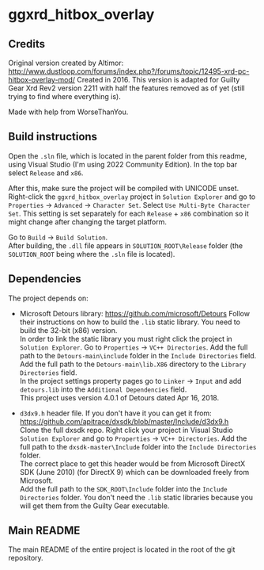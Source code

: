 # ggxrd_hitbox_overlay

## Credits

Original version created by Altimor: <http://www.dustloop.com/forums/index.php?/forums/topic/12495-xrd-pc-hitbox-overlay-mod/>
Created in 2016.
This version is adapted for Guilty Gear Xrd Rev2 version 2211 with half the features removed as of yet (still trying to find where everything is).

Made with help from WorseThanYou.

## Build instructions

Open the `.sln` file, which is located in the parent folder from this readme, using Visual Studio (I'm using 2022 Community Edition). In the top bar select `Release` and `x86`.

After this, make sure the project will be compiled with UNICODE unset. Right-click the `ggxrd_hitbox_overlay` project in `Solution Explorer` and go to `Properties` -> `Advanced` -> `Character Set`. Select `Use Multi-Byte Character Set`. This setting is set separately for each `Release` + `x86` combination so it might change after changing the target platform.

Go to `Build` -> `Build Solution`.  
After building, the `.dll` file appears in `SOLUTION_ROOT\Release` folder (the `SOLUTION_ROOT` being where the `.sln` file is located).

## Dependencies

The project depends on:

- Microsoft Detours library: <https://github.com/microsoft/Detours> Follow their instructions on how to build the `.lib` static library. You need to build the 32-bit (x86) version.  
  In order to link the static library you must right click the project in `Solution Explorer`. Go to `Properties` -> `VC++ Directories`. Add the full path to the `Detours-main\include` folder in the `Include Directories` field.  
  Add the full path to the `Detours-main\lib.X86` directory to the `Library Directories` field.  
  In the project settings property pages go to `Linker` -> `Input` and add `detours.lib` into the `Additional Dependencies` field.  
  This project uses version 4.0.1 of Detours dated Apr 16, 2018.

- `d3dx9.h` header file. If you don't have it you can get it from: <https://github.com/apitrace/dxsdk/blob/master/Include/d3dx9.h>  
  Clone the full dxsdk repo. Right click your project in Visual Studio `Solution Explorer` and go to `Properties` -> `VC++ Directories`. Add the full path to the `dxsdk-master\Include` folder into the `Include Directories` folder.  
  The correct place to get this header would be from Microsoft DirectX SDK (June 2010) (for DirectX 9) which can be downloaded freely from Microsoft.  
  Add the full path to the `SDK_ROOT\Include` folder into the `Include Directories` folder. You don't need the `.lib` static libraries because you will get them from the Guilty Gear executable.

## Main README

The main README of the entire project is located in the root of the git repository.
